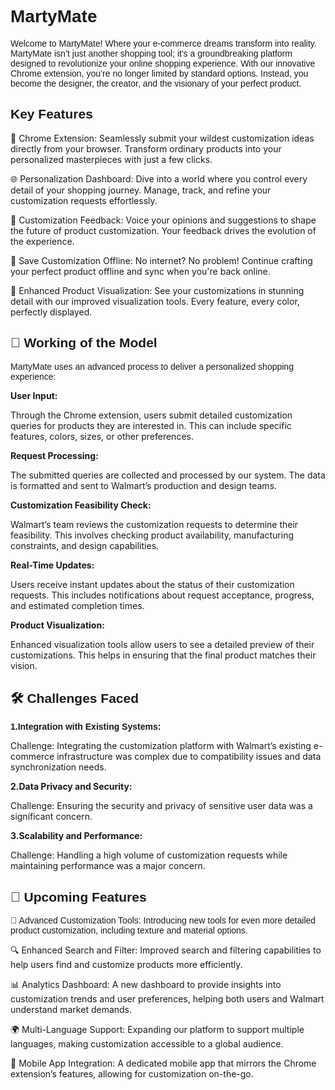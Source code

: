 <h1 style="font-family: Arial, sans-serif;">MartyMate</h1>
<p style="font-family: Arial, sans-serif;">Welcome to MartyMate! Where your e-commerce dreams transform into reality. MartyMate isn’t just another shopping tool; it's a groundbreaking platform designed to revolutionize your online shopping experience. With our innovative Chrome extension, you’re no longer limited by standard options. Instead, you become the designer, the creator, and the visionary of your perfect product.</p>
<h2 style="font-family: Arial, sans-serif;">Key Features</h2>

<p style="font-family: Arial, sans-serif;">

🚀 Chrome Extension: Seamlessly submit your wildest customization ideas directly from your browser. Transform ordinary products into your personalized masterpieces with just a few clicks.

🌐 Personalization Dashboard: Dive into a world where you control every detail of your shopping journey. Manage, track, and refine your customization requests effortlessly.

📝 Customization Feedback: Voice your opinions and suggestions to shape the future of product customization. Your feedback drives the evolution of the experience.

🌟 Save Customization Offline: No internet? No problem! Continue crafting your perfect product offline and sync when you're back online.

🎨 Enhanced Product Visualization: See your customizations in stunning detail with our improved visualization tools. Every feature, every color, perfectly displayed.



</p>
<h2 style="font-family: Arial, sans-serif;">🚀 Working of the Model</h2>
<p style="font-family: Arial, sans-serif;">
MartyMate uses an advanced process to deliver a personalized shopping experience:

<b>User Input:</b>

Through the Chrome extension, users submit detailed customization queries for products they are interested in. This can include specific features, colors, sizes, or other preferences.

<b>Request Processing:</b>

The submitted queries are collected and processed by our system. The data is formatted and sent to Walmart’s production and design teams.

<b>Customization Feasibility Check:</b>

Walmart’s team reviews the customization requests to determine their feasibility. This involves checking product availability, manufacturing constraints, and design capabilities.

<b>Real-Time Updates:</b>

Users receive instant updates about the status of their customization requests. This includes notifications about request acceptance, progress, and estimated completion times.

<b>Product Visualization:</b>

Enhanced visualization tools allow users to see a detailed preview of their customizations. This helps in ensuring that the final product matches their vision.

</p>
<h2 style="font-family: Arial, sans-serif;">🛠️ Challenges Faced</h2>
<p style="font-family: Arial, sans-serif;">
<b> 1.Integration with Existing Systems:</b>

Challenge: Integrating the customization platform with Walmart’s existing e-commerce infrastructure was complex due to compatibility issues and data synchronization needs.

<b> 2.Data Privacy and Security:</b>

Challenge: Ensuring the security and privacy of sensitive user data was a significant concern.

<b>3.Scalability and Performance:</b>

Challenge: Handling a high volume of customization requests while maintaining performance was a major concern.
</p>
<h2 style="font-family: Arial, sans-serif;">🚀 Upcoming Features
</h2>
<p style="font-family: Arial, sans-serif;">
🌈 Advanced Customization Tools: Introducing new tools for even more detailed product customization, including texture and material options.

🔍 Enhanced Search and Filter: Improved search and filtering capabilities to help users find and customize products more efficiently.

📊 Analytics Dashboard: A new dashboard to provide insights into customization trends and user preferences, helping both users and Walmart understand market demands.

🌍 Multi-Language Support: Expanding our platform to support multiple languages, making customization accessible to a global audience.

📲 Mobile App Integration: A dedicated mobile app that mirrors the Chrome extension’s features, allowing for customization on-the-go.
</p>




